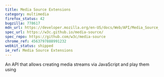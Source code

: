 ```yaml
---
title: Media Source Extensions
category: multimedia
firefox_status: 42
bugzilla: 778617
mdn_url: https://developer.mozilla.org/en-US/docs/Web/API/Media_Source_Extensions_API
spec_url: https://w3c.github.io/media-source/
spec_repo: https://github.com/w3c/media-source
chrome_ref: 4563797888991232
webkit_status: shipped
ie_ref: Media Source Extensions
---
```


An API that allows creating media streams via JavaScript and play them using <audio> and <video> elements.
